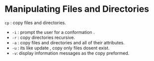 # Manipulating Files and Directories 

``` cp ``` : copy files and directories. 

  * ``` -i ``` : prompt the user for a conformation .
  * ``` -r ``` : copy directories recursive.
  * ``` -a ``` : copy files and directories and all of their attributes.
  * ``` -u ``` : its like update , copy only files dosent exist.
  * ``` -v ```: display information messages as the copy preformed.
  
  
